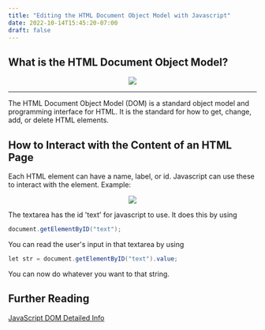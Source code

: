 ```yaml
---
title: "Editing the HTML Document Object Model with Javascript"
date: 2022-10-14T15:45:20-07:00
draft: false
---
```


## What is the HTML Document Object Model?

<center><img src="/img/JavascriptDomExamples/DOM_example.jpg"></center>

---

The HTML Document Object Model (DOM) is a standard object model and programming interface for HTML. It is the standard for how to get, change, add, or delete HTML elements. 

## How to Interact with the Content of an HTML Page

Each HTML element can have a name, label, or id. Javascript can use these to interact with the element.
Example: <center><img src="/img/JavascriptDomExamples/e1.jpg"></center>

The textarea has the id 'text' for javascript to use. It does this by using 

``` PowerShell
document.getElementByID("text");
```
You can read the user's input in that textarea by using

``` Powershell
let str = document.getElementByID("text").value;
```
You can now do whatever you want to that string.

## Further Reading

[JavaScript DOM Detailed Info](https://www.w3schools.com/js/js_htmldom.asp)